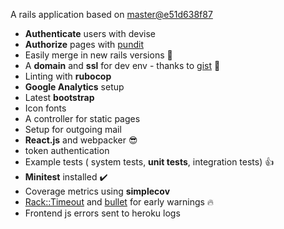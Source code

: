 
A rails application based on [master@e51d638f87](https://github.com/rails/rails/tree/aabbccd)


- **Authenticate** users with devise
- **Authorize** pages with [pundit](https://github.com/varvet/pundit)
- Easily merge in new rails versions :tada:
- A **domain** and **ssl** for dev env - thanks to
[gist](https://gist.github.com/tadast/9932075) :green_heart:
- Linting with **rubocop**
- **Google Analytics** setup
- Latest **bootstrap**
- Icon fonts
- A controller for static pages
- Setup for outgoing mail
- **React.js** and webpacker :sunglasses:
- token authentication
- Example tests ( system tests, **unit tests**, integration tests) :thumbsup:
- **Minitest** installed :heavy_check_mark:
- Coverage metrics using **simplecov**
- [Rack::Timeout](https://github.com/heroku/rack-timeout) and
[bullet](https://github.com/flyerhzm/bullet) for early warnings :fire:
- Frontend js errors sent to heroku logs